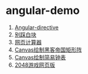 # angular-demo
1. <a href='http://jiangk1214.win/angulardemo/angular-directive/Angular-directive.html'>Angular-directive</a>
2. <a href='http://jiangk1214.win/WEBDemo/前端demo/game.html'>别踩白块</a>
3. <a href='http://jiangk1214.win/WEBDemo/前端demo/网页计算器.html'>网页计算器</a>
4. <a href='http://jiangk1214.win/WEBDemo/前端demo/黑客帝国矩形阵.html'>Canvas绘制黑客帝国矩形阵</a>
5. <a href='http://jiangk1214.win/WEBDemo/前端demo/clock3.html'>Canvas绘制简易钟表</a>
6. <a href='http://jiangk1214.win/WEBDemo/网页小游戏--2048/index.html'>2048游戏网页版</a>
